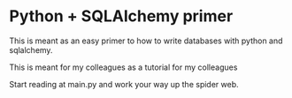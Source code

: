 # Python + SQLAlchemy primer
This is meant as an easy primer to how to write databases with python and sqlalchemy.

This is meant for my colleagues as a tutorial for my colleagues

Start reading at main.py and work your way up the spider web.